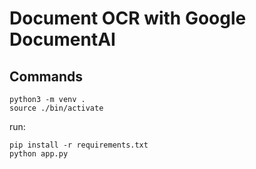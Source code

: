# Document OCR with Google DocumentAI

## Commands
```shell
python3 -m venv .
source ./bin/activate
```

run:
```shell
pip install -r requirements.txt
python app.py
```
